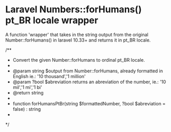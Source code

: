 # Laravel Numbers::forHumans() pt_BR locale wrapper

A function 'wrapper' that takes in the string output from the original Number::forHumans() in laravel 10.33+ and returns it in pt_BR locale.

/**
* Convert the given Number::forHumans to ordinal pt_BR locale.
*
* @param  string  $output from Number::forHumans, already formatted in English ie.: '10 thousand','1 million'
* @param  ?bool  $abreviation returns an abreviation of the number, ie.: '10 mil','1 mi','1 bi'    
* @return string
* 
* function forHumansPtBr(string $formattedNumber, ?bool $abreviation = false) : string 
*
*/